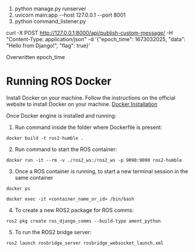 
1) python manage.py runserver
2) uvicorn main:app --host 127.0.0.1 --port 8001
3) python command_listener.py

curl -X POST http://127.0.0.1:8000/api/publish-custom-message/ -H "Content-Type: application/json" -d '{"epoch_time": 1673032025, "data": "Hello from Django!", "flag": true}'

Overwritten epoch_time

# Running ROS Docker

Install Docker on your machine. Follow the instructions on the official website to install Docker on your machine.
[Docker Installation](https://docs.docker.com/get-docker/)

Once Docker engine is installed and running:

1. Run command inside the folder where Dockerfile is present:

```
docker build -t ros2-humble .
```

2. Run command to start the ROS container:

```
docker run -it --rm -v ./ros2_ws:/ros2_ws -p 9090:9090 ros2-humble
```

3. Once a ROS container is running, to start a new terminal session in the same container

```
docker ps
```

```
docker exec -it <container_name_or_id> /bin/bash
```

4. To create a new ROS2 package for ROS comms:

```
ros2 pkg create ros_django_comms --build-type ament_python
```

5. To run the ROS2 bridge server:

```
ros2 launch rosbridge_server rosbridge_websocket_launch.xml
```

